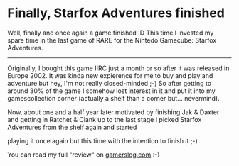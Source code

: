 # Finally, Starfox Adventures finished

<p>Well, finally and once again a game finished :D This time I invested my spare time in the last game of RARE for the Nintedo Gamecube: Starfox Adventures.</p>

-------------------------------



<p>Originally, I bought this game IIRC just a month or so after it was released in Europe 2002. It was kinda new expierence for me to buy and play and adventure but hey, I'm not really closed-minded ;-) So after getting to around 30% of the game I somehow lost interest in it and put it into my gamescollection corner (actually a shelf than a corner but... nevermind).</p>



<p>Now, about one and a half year later motivated by finishing Jak &amp; Daxter and getting in Ratchet &amp; Clank up to the last stage I picked Starfox Adventures from the shelf again and started

playing it once again but this time with the intention to finish it ;-)</p>



<p>You can read my full "review" on <a href="http://www.gamerslog.com/node/view/10">gamerslog.com</a> :-)</p>

